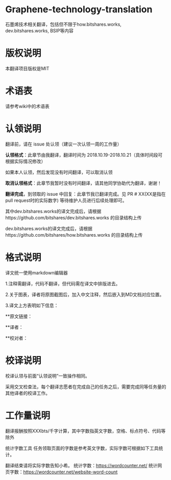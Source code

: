 # Graphene-technology-translation
石墨烯技术相关翻译，包括但不限于how.bitshares.works, dev.bitshares.works, BSIP等内容

# 版权说明
本翻译项目版权是MIT

# 术语表
请参考wiki中的术语表

# 认领说明
翻译前，请在 issue 处认领（建议一次认领一周的工作量）

**认领格式**：此章节由我翻译，翻译时间为 2018.10.19-2018.10.21（具体时间段可根据实际情况修改）

如果本人认领，然后发现没有时间翻译，可以取消认领

**取消认领格式**：此章节我暂时没有时间翻译，请其他同学协助代为翻译，谢谢！

**翻译完成**，到领取的 issue 中回复：此章节我已翻译完成。见 PR # XX(XX是指在pull request时的实际数字) 等待维护人员进行后续处理即可。

其中dev.bitshares.works的译文完成后，请根据https://github.com/bitshares/dev.bitshares.works 的目录结构上传

 dev.bitshares.works的译文完成后，请根据https://github.com/bitshares/how.bitshares.works 的目录结构上传

# 格式说明
译文统一使用markdown编辑器

1.注释需翻译，代码不翻译，但代码需在译文中排版进去。

2.关于图表，译者将原图截图后，加入中文注释，然后嵌入到MD文档对应位置。


3.译文上方表明如下信息：

**原文链接：

**译者：

**校对者：


# 校译说明
校译认领与前面“认领说明”一致操作相同。

采用交叉检查法，每个翻译志愿者在完成自己的任务之后，需要完成同等任务量的其他译者的校译工作。

# 工作量说明
翻译报酬按照XXXbts/千字计算，其中字数指英文字数，空格、标点符号、代码等除外

统计字数工具 任务领取页面的字数是参考英文字数，实际字数可根据如下工具统计。

翻译结束请将实际字数告知小希。 统计字数：https://wordcounter.net/ 统计网页字数：https://wordcounter.net/website-word-count
